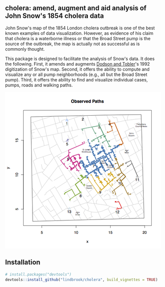 ## cholera: amend, augment and aid analysis of John Snow's 1854 cholera data

John Snow's map of the 1854 London cholera outbreak is one of the best known examples of data visualization. However, as evidence of his claim that cholera is a waterborne illness or that the Broad Street pump is the source of the outbreak, the map is actually not as successful as is commonly thought.

This package is designed to facilitate the analysis of Snow's data. It does the following. First, it amends and augments [Dodson and Tobler](http://www.ncgia.ucsb.edu/pubs/snow/snow.html)'s 1992 digitization of Snow's map. Second, it offers the ability to compute and visualize any or all pump neighborhoods (e.g., all but the Broad Street pump). Third, it offers the ability to find and visualize individual cases, pumps, roads and walking paths.

![](vignettes/walking.paths.graph8.all.png)

## Installation

```R
# install.packages("devtools")
devtools::install_github("lindbrook/cholera", build_vignettes = TRUE)
```

